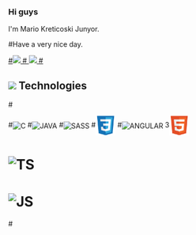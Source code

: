 ### **Hi guys**

I'm Mario Kreticoski Junyor.

#Have a very nice day.

<div>
  <a href="https://github.com/MarioKreticoskiJunyor">
  #<img height="180em" src="https://github-readme-stats.vercel.app/api?username=MarioKreticoskiJunyor"/>
 # <img height="180em" src="https://github-readme-stats.vercel.app/api/top-langs/?#username=bsbontorin&exclude_repo=https://github.com/bsbontorin/PowerBits&layout=compact&langs_count=7&theme=radical"/>
 # </a>
</div>
  
## <kbd><img height="25em" src="https://github.com/bsbontorin/bsbontorin/blob/main/core.webp"></kbd> Technologies
#<div>
  #<img align="center" height="40em" width="40em" title="C" alt="C" src="https://cdn.jsdelivr.net/gh/devicons/devicon/icons/c/c-original.svg">
  #<img align="center" height="40em" width="40em" title="JAVA" alt="JAVA" src="https://cdn.jsdelivr.net/gh/devicons/devicon/icons/java/java-original.svg">
  #<img align="center" height="40em" width="40em" title="SASS" alt="SASS" src="https://cdn.jsdelivr.net/gh/devicons/devicon/icons/sass/sass-original.svg">
  #<img align="center" height="40em" width="40em" title="CSS3" alt="CSS3" src="https://raw.githubusercontent.com/devicons/devicon/master/icons/css3/css3-original.svg">
  #<img align="center" height="40em" width="40em" title="ANGULAR" alt="ANGULAR" src="https://cdn.jsdelivr.net/gh/devicons/devicon/icons/angularjs/angularjs-original.svg">
  3<img align="center" height="40em" width="40em" title="HTML5" alt="HTML5" src="https://raw.githubusercontent.com/devicons/devicon/master/icons/html5/html5-original.svg">
 # <img align="center" height="40em" width="40em" title="TYPESCRIPT" alt="TS" src="https://raw.githubusercontent.com/devicons/devicon/master/icons/typescript/typescript-#plain.svg">
 # <img align="center" height="40em" width="40em" title="JAVASCRIPT" alt="JS" src="https://raw.githubusercontent.com/devicons/devicon/master/icons/javascript/javascript-#plain.svg">
#</div>
